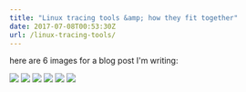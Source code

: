 ```yaml
---
title: "Linux tracing tools &amp; how they fit together"
date: 2017-07-08T00:53:30Z
url: /linux-tracing-tools/
---
```


here are 6 images for a blog post I'm writing:

<img src="/drawings/linux-tracing-1.png">
<img src="/drawings/linux-tracing-2.png">
<img src="/drawings/linux-tracing-3.png">
<img src="/drawings/linux-tracing-4.png">
<img src="/drawings/linux-tracing-5.png">
<img src="/drawings/linux-tracing-6.png">
